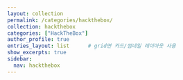 ```yaml
---
layout: collection
permalink: /categories/hackthebox/
collection: hackthebox
categories: ["HackTheBox"]
author_profile: true
entries_layout: list      # grid면 카드/썸네일 레이아웃 사용
show_excerpts: true
sidebar:
  nav: hackthebox
---
```


